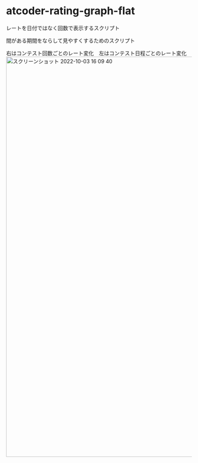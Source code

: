 # atcoder-rating-graph-flat
レートを日付ではなく回数で表示するスクリプト

間がある期間をならして見やすくするためのスクリプト

右はコンテスト回数ごとのレート変化　左はコンテスト日程ごとのレート変化
<img width="1083" alt="スクリーンショット 2022-10-03 16 09 40" src="https://user-images.githubusercontent.com/61626658/193519654-6640aeca-cb48-4142-8d97-cfdc7563535e.png">
